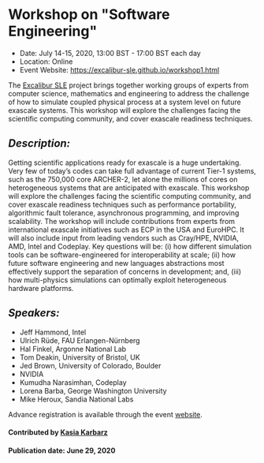 
# Workshop on "Software Engineering" 

- Date: July 14-15, 2020, 13:00 BST - 17:00 BST each day
- Location: Online
- Event Website: https://excalibur-sle.github.io/workshop1.html

The [Excalibur SLE](https://excalibur-sle.github.io/about.html) project brings together working groups of experts from computer science, mathematics and engineering to address the challenge of how to simulate coupled physical process at a system level on future exascale systems. This workshop will explore the challenges facing the scientific computing community, and cover exascale readiness techniques.

## *Description:*<br>
Getting scientific applications ready for exascale is a huge undertaking. Very few of today’s codes can take full advantage of current Tier-1 systems, such as the 750,000 core ARCHER-2, let alone the millions of cores on heterogeneous systems that are anticipated with exascale. This workshop will explore the challenges facing the scientific computing community, and cover exascale readiness techniques such as performance portability, algorithmic fault tolerance, asynchronous programming, and improving scalability. The workshop will include contributions from experts from international exascale initiatives such as ECP in the USA and EuroHPC. It will also include input from leading vendors such as Cray/HPE, NVIDIA, AMD, Intel and Codeplay. Key questions will be: (i) how different simulation tools can be software-engineered for interoperability at scale; (ii) how future software engineering and new languages abstractions most effectively support the separation of concerns in development; and, (iii) how multi-physics simulations can optimally exploit heterogeneous hardware platforms.

## *Speakers:*

   - Jeff Hammond, Intel
   - Ulrich Rüde, FAU Erlangen-Nürnberg
   - Hal Finkel, Argonne National Lab
   - Tom Deakin, University of Bristol, UK
   - Jed Brown, University of Colorado, Boulder
   - NVIDIA
   - Kumudha Narasimhan, Codeplay
   - Lorena Barba, George Washington University
   - Mike Heroux, Sandia National Labs


Advance registration is available through the event [website](https://www.eventbrite.co.uk/e/workshop-on-software-engineering-for-exascale-excalibur-sle-tickets-109953333380).

#### Contributed by [Kasia Karbarz](https://github.com/karbarz)

#### Publication date: June 29, 2020
